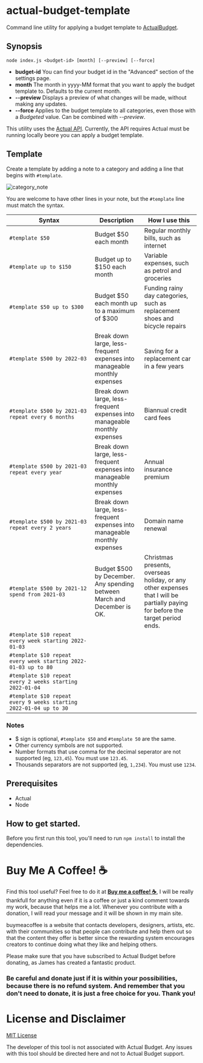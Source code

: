 # actual-budget-template
Command line utility for applying a budget template to [ActualBudget](https://actualbudget.com/).

## Synopsis
```
node index.js <budget-id> [month] [--preview] [--force]
```
* **budget-id** You can find your budget id in the "Advanced" section of the settings page. 
* **month** The month in yyyy-MM format that you want to apply the budget template to.  Defaults to the current month.
* **--preview** Displays a preview of what changes will be made, without making any updates.
* **--force** Applies to the budget template to all categories, even those with a *Budgeted* value.  Can be combined with *--preview*.

This utility uses the [Actual API](https://actualbudget.com/docs/developers/using-the-API/). Currently, the API requires Actual must be running locally beore you can apply a budget template.

## Template

Create a template by adding a note to a category and adding a line that begins with ```#template```.  

![category_note](https://user-images.githubusercontent.com/335468/141658974-1fb72d02-d30d-4c24-826a-eb2574e360d5.png)

You are welcome to have other lines in your note, but the ```#template``` line must match the syntax.

| Syntax | Description | How I use this |
| ------ | --- | --- |
| ```#template $50``` | Budget $50 each month | Regular monthly bills, such as internet |
| ```#template up to $150``` | Budget up to $150 each month | Variable expenses, such as petrol and groceries |
| ```#template $50 up to $300``` | Budget $50 each month up to a maximum of $300 | Funding rainy day categories, such as replacement shoes and bicycle repairs |
| ```#template $500 by 2022-03``` | Break down large, less-frequent expenses into manageable monthly expenses | Saving for a replacement car in a few years |
| ```#template $500 by 2021-03 repeat every 6 months``` | Break down large, less-frequent expenses into manageable monthly expenses | Biannual credit card fees |
| ```#template $500 by 2021-03 repeat every year``` | Break down large, less-frequent expenses into manageable monthly expenses | Annual insurance premium |
| ```#template $500 by 2021-03 repeat every 2 years``` | Break down large, less-frequent expenses into manageable monthly expenses | Domain name renewal |
| ```#template $500 by 2021-12 spend from 2021-03``` | Budget $500 by December. Any spending between March and December is OK. | Christmas presents, overseas holiday, or any other expenses that I will be partially paying for before the target period ends. |
| ```#template $10 repeat every week starting 2022-01-03``` |  |  |
| ```#template $10 repeat every week starting 2022-01-03 up to 80``` |  |  |
| ```#template $10 repeat every 2 weeks starting 2022-01-04``` |  |  |
| ```#template $10 repeat every 9 weeks starting 2022-01-04 up to 30``` |  |  |




### Notes
* $ sign is optional, ```#template $50``` and ```#template 50``` are the same.
* Other currency symbols are not supported.
* Number formats that use comma for the decimal seperator are not supported (eg, ```123,45```). You must use ```123.45```.
* Thousands separators are not supported (eg, ```1,234```).  You must use ```1234```.

## Prerequisites
* Actual
* Node

## How to get started.
Before you first run this tool, you'll need to run ```npm install``` to install the dependencies.

# Buy Me A Coffee! :coffee:

Find this tool useful?  Feel free to do it at [__Buy me a coffee! :coffee:__](https://www.buymeacoffee.com/bdoherty), I will be really thankfull for anything even if it is a coffee or just a kind comment towards my work, because that helps me a lot. Whenever you contribute with a donation, I will read your message and it will be shown in my main site.

buymeacoffee is a website that contacts developers, designers, artists, etc. with their communities so that people can contribute and help them out so that the content they offer is better since the rewarding system encourages creators to continue doing what they like and helping others.

Please make sure that you have subscribed to Actual Budget before donating, as James has created a fantastic product.

### Be careful and donate just if it is within your possibilities, because there is no refund system. And remember that you don't need to donate, it is just a free choice for you. Thank you!

# License and Disclaimer
[MIT License](LICENSE)

The developer of this tool is not associated with Actual Budget.  Any issues with this tool should be directed here and not to Actual Budget support.

